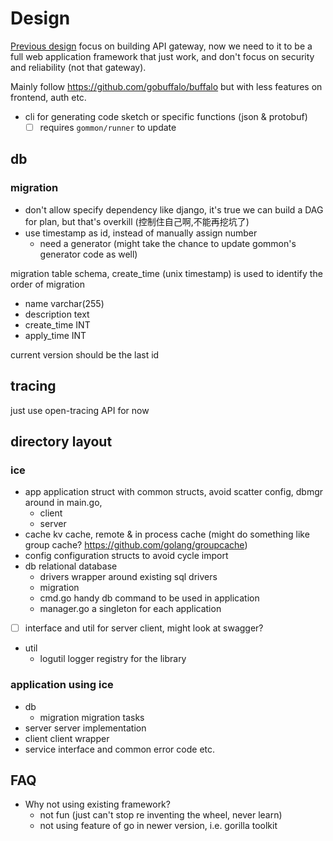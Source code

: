 # Design

[Previous design](design-old.md) focus on building API gateway, now we need to it to be a full web application framework
that just work, and don't focus on security and reliability (not that gateway).

Mainly follow https://github.com/gobuffalo/buffalo but with less features on frontend, auth etc.

- cli for generating code sketch or specific functions (json & protobuf)
  - [ ] requires `gommon/runner` to update

## db

### migration

- don't allow specify dependency like django, it's true we can build a DAG for plan, but that's overkill (控制住自己啊,不能再挖坑了)
- use timestamp as id, instead of manually assign number
  - need a generator (might take the chance to update gommon's generator code as well)

migration table schema, create_time (unix timestamp) is used to identify the order of migration

- name varchar(255)
- description text
- create_time INT
- apply_time INT

current version should be the last id

## tracing

just use open-tracing API for now

## directory layout

### ice

- app application struct with common structs, avoid scatter config, dbmgr around in main.go,
  - client
  - server
- cache kv cache, remote & in process cache (might do something like group cache? https://github.com/golang/groupcache)
- config configuration structs to avoid cycle import
- db relational database
  - drivers wrapper around existing sql drivers
  - migration 
  - cmd.go handy db command to be used in application
  - manager.go a singleton for each application
- [ ] interface and util for server client, might look at swagger?
- util
  - logutil logger registry for the library
  
### application using ice

- db
  - migration migration tasks
- server server implementation
- client client wrapper
- service interface and common error code etc.

## FAQ

- Why not using existing framework?
  - not fun (just can't stop re inventing the wheel, never learn)
  - not using feature of go in newer version, i.e. gorilla toolkit
